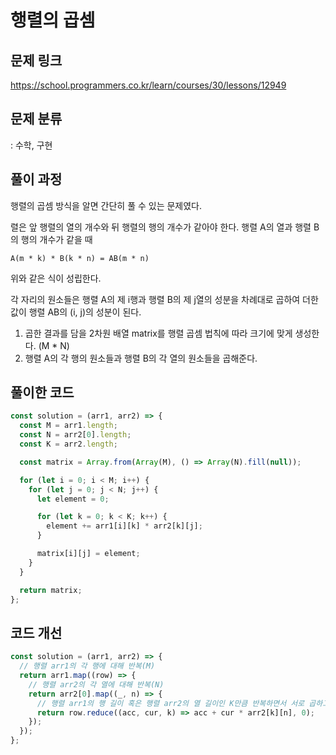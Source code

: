 # 행렬의 곱셈

## 문제 링크

https://school.programmers.co.kr/learn/courses/30/lessons/12949

## 문제 분류

: 수학, 구현

## 풀이 과정

행렬의 곱셈 방식을 알면 간단히 풀 수 있는 문제였다.

렬은 앞 행렬의 열의 개수와 뒤 행렬의 행의 개수가 같아야 한다. 행렬 A의 열과 행렬 B의 행의 개수가 같을 때

```
A(m * k) * B(k * n) = AB(m * n)
```

위와 같은 식이 성립한다.

각 자리의 원소들은 행렬 A의 제 i행과 행렬 B의 제 j열의 성분을 차례대로 곱하여 더한 값이 행렬 AB의 (i, j)의 성분이 된다.

1. 곱한 결과를 담을 2차원 배열 matrix를 행렬 곱셈 법칙에 따라 크기에 맞게 생성한다. (M \* N)
2. 행렬 A의 각 행의 원소들과 행렬 B의 각 열의 원소들을 곱해준다.

## 풀이한 코드

```js
const solution = (arr1, arr2) => {
  const M = arr1.length;
  const N = arr2[0].length;
  const K = arr2.length;

  const matrix = Array.from(Array(M), () => Array(N).fill(null));

  for (let i = 0; i < M; i++) {
    for (let j = 0; j < N; j++) {
      let element = 0;

      for (let k = 0; k < K; k++) {
        element += arr1[i][k] * arr2[k][j];
      }

      matrix[i][j] = element;
    }
  }

  return matrix;
};
```

## 코드 개선

```js
const solution = (arr1, arr2) => {
  // 행렬 arr1의 각 행에 대해 반복(M)
  return arr1.map((row) => {
    // 행렬 arr2의 각 열에 대해 반복(N)
    return arr2[0].map((_, n) => {
      // 행렬 arr1의 행 길이 혹은 행렬 arr2의 열 길이인 K만큼 반복하면서 서로 곱하고 더해준다.
      return row.reduce((acc, cur, k) => acc + cur * arr2[k][n], 0);
    });
  });
};
```
